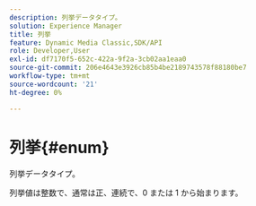 ```yaml
---
description: 列挙データタイプ。
solution: Experience Manager
title: 列挙
feature: Dynamic Media Classic,SDK/API
role: Developer,User
exl-id: df7170f5-652c-422a-9f2a-3cb02aa1eaa0
source-git-commit: 206e4643e3926cb85b4be2189743578f88180be7
workflow-type: tm+mt
source-wordcount: '21'
ht-degree: 0%

---
```


# 列挙{#enum}

列挙データタイプ。

列挙値は整数で、通常は正、連続で、0 または 1 から始まります。
